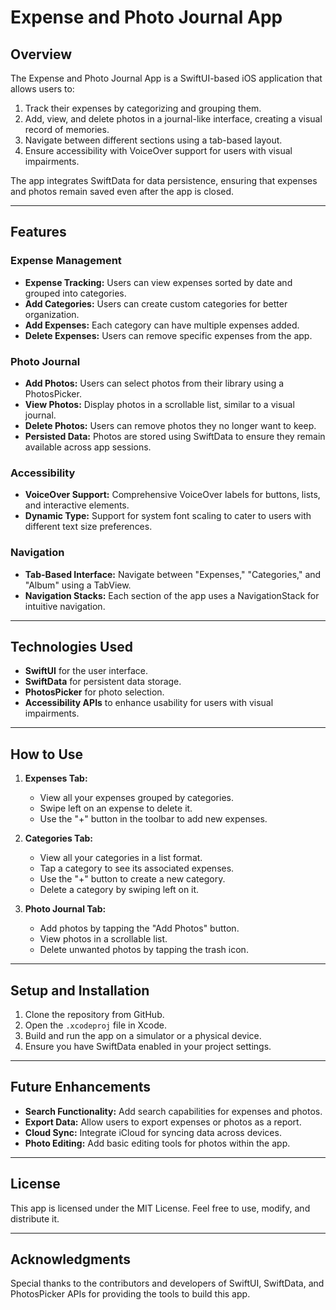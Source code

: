 # Expense and Photo Journal App

## Overview
The Expense and Photo Journal App is a SwiftUI-based iOS application that allows users to:

1. Track their expenses by categorizing and grouping them.
2. Add, view, and delete photos in a journal-like interface, creating a visual record of memories.
3. Navigate between different sections using a tab-based layout.
4. Ensure accessibility with VoiceOver support for users with visual impairments.

The app integrates SwiftData for data persistence, ensuring that expenses and photos remain saved even after the app is closed.

---

## Features

### Expense Management
- **Expense Tracking:** Users can view expenses sorted by date and grouped into categories.
- **Add Categories:** Users can create custom categories for better organization.
- **Add Expenses:** Each category can have multiple expenses added.
- **Delete Expenses:** Users can remove specific expenses from the app.

### Photo Journal
- **Add Photos:** Users can select photos from their library using a PhotosPicker.
- **View Photos:** Display photos in a scrollable list, similar to a visual journal.
- **Delete Photos:** Users can remove photos they no longer want to keep.
- **Persisted Data:** Photos are stored using SwiftData to ensure they remain available across app sessions.

### Accessibility
- **VoiceOver Support:** Comprehensive VoiceOver labels for buttons, lists, and interactive elements.
- **Dynamic Type:** Support for system font scaling to cater to users with different text size preferences.

### Navigation
- **Tab-Based Interface:** Navigate between "Expenses," "Categories," and "Album" using a TabView.
- **Navigation Stacks:** Each section of the app uses a NavigationStack for intuitive navigation.

---

## Technologies Used
- **SwiftUI** for the user interface.
- **SwiftData** for persistent data storage.
- **PhotosPicker** for photo selection.
- **Accessibility APIs** to enhance usability for users with visual impairments.

---

## How to Use

1. **Expenses Tab:**
   - View all your expenses grouped by categories.
   - Swipe left on an expense to delete it.
   - Use the "+" button in the toolbar to add new expenses.

2. **Categories Tab:**
   - View all your categories in a list format.
   - Tap a category to see its associated expenses.
   - Use the "+" button to create a new category.
   - Delete a category by swiping left on it.

3. **Photo Journal Tab:**
   - Add photos by tapping the "Add Photos" button.
   - View photos in a scrollable list.
   - Delete unwanted photos by tapping the trash icon.

---

## Setup and Installation
1. Clone the repository from GitHub.
2. Open the `.xcodeproj` file in Xcode.
3. Build and run the app on a simulator or a physical device.
4. Ensure you have SwiftData enabled in your project settings.

---

## Future Enhancements
- **Search Functionality:** Add search capabilities for expenses and photos.
- **Export Data:** Allow users to export expenses or photos as a report.
- **Cloud Sync:** Integrate iCloud for syncing data across devices.
- **Photo Editing:** Add basic editing tools for photos within the app.

---

## License
This app is licensed under the MIT License. Feel free to use, modify, and distribute it.

---

## Acknowledgments
Special thanks to the contributors and developers of SwiftUI, SwiftData, and PhotosPicker APIs for providing the tools to build this app.

